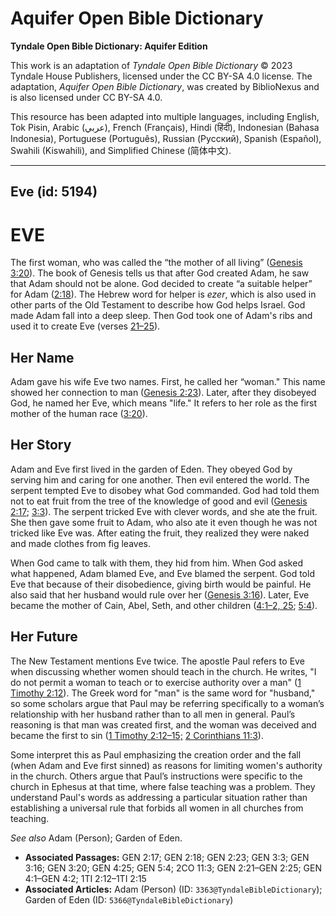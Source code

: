 # Aquifer Open Bible Dictionary

**Tyndale Open Bible Dictionary: Aquifer Edition**

This work is an adaptation of *Tyndale Open Bible Dictionary* © 2023 Tyndale House Publishers, licensed under the CC BY\-SA 4\.0 license. The adaptation, *Aquifer Open Bible Dictionary*, was created by BiblioNexus and is also licensed under CC BY\-SA 4\.0\.

This resource has been adapted into multiple languages, including English, Tok Pisin, Arabic (عربي), French (Français), Hindi (हिंदी), Indonesian (Bahasa Indonesia), Portuguese (Português), Russian (Русский), Spanish (Español), Swahili (Kiswahili), and Simplified Chinese (简体中文).



--------------------------------

## Eve (id: 5194)

EVE
===

The first woman, who was called the “the mother of all living” ([Genesis 3:20](https://ref.ly/Gen3:20)). The book of Genesis tells us that after God created Adam, he saw that Adam should not be alone. God decided to create “a suitable helper” for Adam ([2:18](https://ref.ly/Gen2:18)). The Hebrew word for helper is *ezer*, which is also used in other parts of the Old Testament to describe how God helps Israel. God made Adam fall into a deep sleep. Then God took one of Adam's ribs and used it to create Eve (verses [21–25](https://ref.ly/Gen2:21-Gen2:25)).

Her Name
--------

Adam gave his wife Eve two names. First, he called her “woman." This name showed her connection to man ([Genesis 2:23](https://ref.ly/Gen2:23)). Later, after they disobeyed God, he named her Eve, which means "life." It refers to her role as the first mother of the human race ([3:20](https://ref.ly/Gen3:20)).

Her Story
---------

Adam and Eve first lived in the garden of Eden. They obeyed God by serving him and caring for one another. Then evil entered the world. The serpent tempted Eve to disobey what God commanded. God had told them not to eat fruit from the tree of the knowledge of good and evil ([Genesis 2:17](https://ref.ly/Gen2:17); [3:3](https://ref.ly/Gen3:3)). The serpent tricked Eve with clever words, and she ate the fruit. She then gave some fruit to Adam, who also ate it even though he was not tricked like Eve was. After eating the fruit, they realized they were naked and made clothes from fig leaves.

When God came to talk with them, they hid from him. When God asked what happened, Adam blamed Eve, and Eve blamed the serpent. God told Eve that because of their disobedience, giving birth would be painful. He also said that her husband would rule over her ([Genesis 3:16](https://ref.ly/Gen3:16)). Later, Eve became the mother of Cain, Abel, Seth, and other children ([4:1–2, 25](https://ref.ly/Gen4:1-Gen4:2,Gen4:25); [5:4](https://ref.ly/Gen5:4)).

Her Future
----------

The New Testament mentions Eve twice. The apostle Paul refers to Eve when discussing whether women should teach in the church. He writes, "I do not permit a woman to teach or to exercise authority over a man" ([1 Timothy 2:12](https://ref.ly/1Tim2:12)). The Greek word for "man" is the same word for "husband," so some scholars argue that Paul may be referring specifically to a woman’s relationship with her husband rather than to all men in general. Paul’s reasoning is that man was created first, and the woman was deceived and became the first to sin ([1 Timothy 2:12–15;](https://ref.ly/1Tim2:12-1Tim2:15) [2 Corinthians 11:3](https://ref.ly/2Cor11:3)). 

Some interpret this as Paul emphasizing the creation order and the fall (when Adam and Eve first sinned) as reasons for limiting women's authority in the church. Others argue that Paul’s instructions were specific to the church in Ephesus at that time, where false teaching was a problem. They understand Paul's words as addressing a particular situation rather than establishing a universal rule that forbids all women in all churches from teaching.

*See also* Adam (Person); Garden of Eden.

* **Associated Passages:** GEN 2:17; GEN 2:18; GEN 2:23; GEN 3:3; GEN 3:16; GEN 3:20; GEN 4:25; GEN 5:4; 2CO 11:3; GEN 2:21–GEN 2:25; GEN 4:1–GEN 4:2; 1TI 2:12–1TI 2:15
* **Associated Articles:** Adam (Person) (ID: `3363@TyndaleBibleDictionary`); Garden of Eden (ID: `5366@TyndaleBibleDictionary`)

